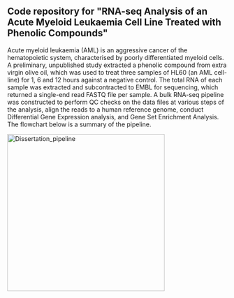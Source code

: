 ## Code repository for "RNA-seq Analysis of an Acute Myeloid Leukaemia Cell Line Treated with Phenolic Compounds"
Acute myeloid leukaemia (AML) is an aggressive cancer of the hematopoietic system, characterised by poorly differentiated myeloid cells. A preliminary, unpublished study extracted a phenolic compound from extra virgin olive oil, which was used to treat three samples of HL60 (an AML cell-line) for 1, 6 and 12 hours against a negative control. The total RNA of each sample was extracted and subcontracted to EMBL for sequencing, which returned a single-end read FASTQ file per sample. A bulk RNA-seq pipeline was constructed to perform QC checks on the data files at various steps of the analysis, align the reads to a human reference genome, conduct Differential Gene Expression analysis, and Gene Set Enrichment Analysis. The flowchart below is a summary of the pipeline.

<img width="360" alt="Dissertation_pipeline" src="https://user-images.githubusercontent.com/74971601/194959190-9f29c72c-b205-42af-b736-9400c5bb08bd.png">
